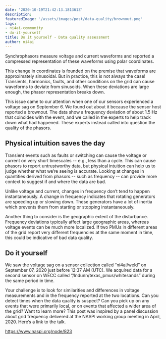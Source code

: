 ```yaml
---
date: '2020-10-19T21:42:13.181361Z'
description: 
featuredImage: '/assets/images/post/data-quality/brownout.png'
tags:
- ni4ai-community
- do-it-yourself
title: Do it yourself - Data quality assessment
author: ni4ai
---
```


Synchrophasors measure voltage and current waveforms and reported a compressed representation of these waveforms using polar coordinates.

This change in coordinates is founded on the premise that waveforms are approximately sinusoidal. But in practice, this is not always the case! Transients, harmonics, faults, and other conditions on the grid can cause waveforms to deviate from sinusoids. When these deviations are large enough, the phasor representation breaks down.

This issue came to our attention when one of our sensors experienced a voltage sag on September 6. We found out about it because the sensor host reported a brownout. The data show a frequency deviation of about 1.5 Hz that coincides with the event, and we called in the experts to help track down what had happened. These experts instead called into question the quality of the phasors.

## Physical intuition saves the day
Transient events such as faults or switching can cause the voltage or current on very short timescales -- e.g., less than a cycle. This can cause phasors to report untrustworthy data, but physical intuition can help us to judge whether what we’re seeing is accurate. Looking at changes in quantities derived from phasors -- such as frequency -- can provide more context to suggest if and where the data are bad. 

Unlike voltage and current, changes in frequency don’t tend to happen instantaneously. A change in frequency indicates that rotating generators are speeding up or slowing down. These generators have a lot of inertia which prevents them from starting or stopping instantaneously.

Another thing to consider is the geographic extent of the disturbance. Frequency deviations typically affect large geographic areas, whereas voltage events can be much more localized. If two PMUs in different areas of the grid report very different frequencies at the same moment in time, this could be indicative of bad data quality.

## Do it yourself
We saw the voltage sag on a sensor collection called “ni4ai/weld” on September 07, 2020 just before 12:37 AM (UTC). We acquired data for a second sensor on WECC called “/lndunn/texas_pmus/whitesands” during the same period in time. 

Your challenge is to look for similarities and differences in voltage measurements and in the frequency reported at the two locations. Can you detect times when the data quality is suspect? Can you pick up on any events that were primarily local, or on events that affected a wider area of the grid?
Want to learn more?
This post was inspired by a panel discussion about grid frequency delivered at the NASPI working group meeting in April, 2020. Here’s a link to the talk.

https://www.naspi.org/node/823 
